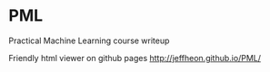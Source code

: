 # PML
Practical Machine Learning course writeup

Friendly html viewer on github pages
<http://jeffheon.github.io/PML/>
